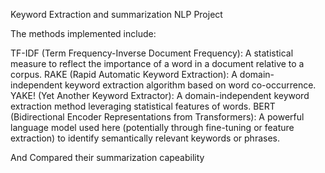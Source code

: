  Keyword Extraction and summarization NLP Project

 The methods implemented include:

TF-IDF (Term Frequency-Inverse Document Frequency): A statistical measure to reflect the importance of a word in a document relative to a corpus.
RAKE (Rapid Automatic Keyword Extraction): A domain-independent keyword extraction algorithm based on word co-occurrence.
YAKE! (Yet Another Keyword Extractor): A domain-independent keyword extraction method leveraging statistical features of words.
BERT (Bidirectional Encoder Representations from Transformers): A powerful language model used here (potentially through fine-tuning or feature extraction) to identify semantically relevant keywords or phrases.

And Compared their summarization capeability
